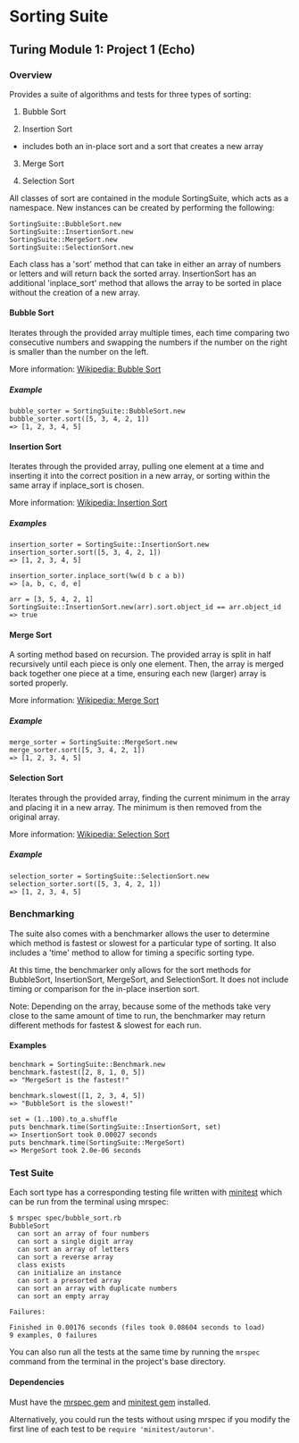 # Sorting Suite
## Turing Module 1: Project 1 (Echo)

### Overview
Provides a suite of algorithms and tests for three types of sorting:

1. Bubble Sort

2. Insertion Sort

  - includes both an in-place sort and a sort that creates a new array

3. Merge Sort

4. Selection Sort

All classes of sort are contained in the module SortingSuite, which acts as a namespace. New instances can be created by performing the following:

```
SortingSuite::BubbleSort.new
SortingSuite::InsertionSort.new
SortingSuite::MergeSort.new
SortingSuite::SelectionSort.new
```

Each class has a 'sort' method that can take in either an array of numbers or letters and will return back the sorted array. InsertionSort has an additional 'inplace_sort' method that allows the array to be sorted in place without the creation of a new array.

#### Bubble Sort
Iterates through the provided array multiple times, each time comparing two consecutive numbers and swapping the numbers if the number on the right is smaller than the number on the left.

More information: [Wikipedia: Bubble Sort](https://en.wikipedia.org/wiki/Bubble_sort)

##### Example

```
bubble_sorter = SortingSuite::BubbleSort.new
bubble_sorter.sort([5, 3, 4, 2, 1])
=> [1, 2, 3, 4, 5]
```

#### Insertion Sort
Iterates through the provided array, pulling one element at a time and inserting it into the correct position in a new array, or sorting within the same array if inplace_sort is chosen.

More information: [Wikipedia: Insertion Sort](https://en.wikipedia.org/wiki/Insertion_sort)

##### Examples

```
insertion_sorter = SortingSuite::InsertionSort.new
insertion_sorter.sort([5, 3, 4, 2, 1])
=> [1, 2, 3, 4, 5]

insertion_sorter.inplace_sort(%w(d b c a b))
=> [a, b, c, d, e]

arr = [3, 5, 4, 2, 1]
SortingSuite::InsertionSort.new(arr).sort.object_id == arr.object_id
=> true
```

#### Merge Sort
A sorting method based on recursion. The provided array is split in half recursively until each piece is only one element. Then, the array is merged back together one piece at a time, ensuring each new (larger) array is sorted properly.

More information: [Wikipedia: Merge Sort](https://en.wikipedia.org/wiki/Merge_sort)

##### Example

```
merge_sorter = SortingSuite::MergeSort.new
merge_sorter.sort([5, 3, 4, 2, 1])
=> [1, 2, 3, 4, 5]
```

#### Selection Sort
Iterates through the provided array, finding the current minimum in the array and placing it in a new array. The minimum is then removed from the original array.

More information: [Wikipedia: Selection Sort](https://en.wikipedia.org/wiki/Selection_sort)

##### Example

```
selection_sorter = SortingSuite::SelectionSort.new
selection_sorter.sort([5, 3, 4, 2, 1])
=> [1, 2, 3, 4, 5]
```

### Benchmarking

The suite also comes with a benchmarker allows the user to determine which method is fastest or slowest for a particular type of sorting. It also includes a 'time' method to allow for timing a specific sorting type.

At this time, the benchmarker only allows for the sort methods for BubbleSort, InsertionSort, MergeSort, and SelectionSort. It does not include timing or comparison for the in-place insertion sort.

Note: Depending on the array, because some of the methods take very close to the same amount of time to run, the benchmarker may return different methods for fastest & slowest for each run.

#### Examples

```
benchmark = SortingSuite::Benchmark.new
benchmark.fastest([2, 8, 1, 0, 5])
=> "MergeSort is the fastest!"

benchmark.slowest([1, 2, 3, 4, 5])
=> "BubbleSort is the slowest!"

set = (1..100).to_a.shuffle
puts benchmark.time(SortingSuite::InsertionSort, set)
=> InsertionSort took 0.00027 seconds
puts benchmark.time(SortingSuite::MergeSort)
=> MergeSort took 2.0e-06 seconds
```

### Test Suite

Each sort type has a corresponding testing file written with [minitest](https://github.com/seattlerb/minitest) which can be run from the terminal using mrspec:

```
$ mrspec spec/bubble_sort.rb
BubbleSort
  can sort an array of four numbers
  can sort a single digit array
  can sort an array of letters
  can sort a reverse array
  class exists
  can initialize an instance
  can sort a presorted array
  can sort an array with duplicate numbers
  can sort an empty array

Failures:

Finished in 0.00176 seconds (files took 0.08604 seconds to load)
9 examples, 0 failures
```

You can also run all the tests at the same time by running the `mrspec` command from the terminal in the project's base directory.

#### Dependencies

Must have the [mrspec gem](https://github.com/JoshCheek/mrspec) and [minitest gem](https://github.com/seattlerb/minitest) installed.

Alternatively, you could run the tests without using mrspec if you modify the first line of each test to be `require 'minitest/autorun'`.

